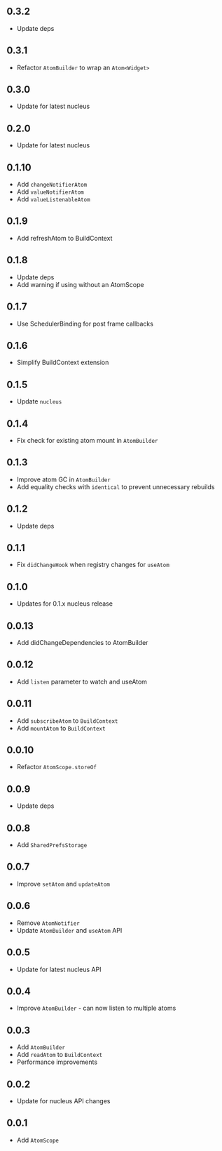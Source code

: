 ## 0.3.2

- Update deps

## 0.3.1

- Refactor `AtomBuilder` to wrap an `Atom<Widget>`

## 0.3.0

- Update for latest nucleus

## 0.2.0

- Update for latest nucleus

## 0.1.10

- Add `changeNotifierAtom`
- Add `valueNotifierAtom`
- Add `valueListenableAtom`

## 0.1.9

- Add refreshAtom to BuildContext

## 0.1.8

- Update deps
- Add warning if using without an AtomScope

## 0.1.7

- Use SchedulerBinding for post frame callbacks

## 0.1.6

- Simplify BuildContext extension

## 0.1.5

- Update `nucleus`

## 0.1.4

- Fix check for existing atom mount in `AtomBuilder`

## 0.1.3

- Improve atom GC in `AtomBuilder`
- Add equality checks with `identical` to prevent unnecessary rebuilds

## 0.1.2

- Update deps

## 0.1.1

- Fix `didChangeHook` when registry changes for `useAtom`

## 0.1.0

- Updates for 0.1.x nucleus release

## 0.0.13

- Add didChangeDependencies to AtomBuilder

## 0.0.12

- Add `listen` parameter to watch and useAtom

## 0.0.11

- Add `subscribeAtom` to `BuildContext`
- Add `mountAtom` to `BuildContext`

## 0.0.10

- Refactor `AtomScope.storeOf`

## 0.0.9

- Update deps

## 0.0.8

- Add `SharedPrefsStorage`

## 0.0.7

- Improve `setAtom` and `updateAtom`

## 0.0.6

- Remove `AtomNotifier`
- Update `AtomBuilder` and `useAtom` API

## 0.0.5

- Update for latest nucleus API

## 0.0.4

- Improve `AtomBuilder` - can now listen to multiple atoms

## 0.0.3

- Add `AtomBuilder`
- Add `readAtom` to `BuildContext`
- Performance improvements

## 0.0.2

- Update for nucleus API changes

## 0.0.1

- Add `AtomScope`
